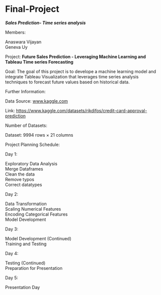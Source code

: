 # Final-Project
_**Sales Prediction- Time series analysis**_


Members:

Anaswara Vijayan  
Geneva Uy

Project: **Future Sales Prediction - Leveraging Machine Learning and Tableau Time series Forecasting**


Goal: The goal of this project is to develope a machine learning model and integrate Tableau Visualization that leverages time series analysis techniques to forecast future values based on historical data.

Further Information:

Data Source: www.kaggle.com

Link: https://www.kaggle.com/datasets/rikdifos/credit-card-approval-prediction

Number of Datasets:

Dataset: 9994 rows × 21 columns   

Project Planning Schedule:

Day 1:

Exploratory Data Analysis  
Merge Dataframes  
Clean the data  
Remove typos  
Correct datatypes  

Day 2:

Data Transformation  
Scaling Numerical Features   
Encoding Categorical Features   
Model Development  

Day 3:

Model Development (Continued)  
Training and Testing   

Day 4:

Testing (Continued)  
Preparation for Presentation  

Day 5:

Presentation Day  

